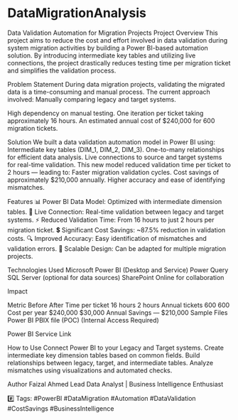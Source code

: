 # DataMigrationAnalysis
Data Validation Automation for Migration Projects
Project Overview
This project aims to reduce the cost and effort involved in data validation during system migration activities by building a Power BI-based automation solution.
By introducing intermediate key tables and utilizing live connections, the project drastically reduces testing time per migration ticket and simplifies the validation process.

Problem Statement
During data migration projects, validating the migrated data is a time-consuming and manual process.
The current approach involved:
Manually comparing legacy and target systems.

High dependency on manual testing.
One iteration per ticket taking approximately 16 hours.
An estimated annual cost of $240,000 for 600 migration tickets.

Solution
We built a data validation automation model in Power BI using:
Intermediate key tables (DIM_1, DIM_2, DIM_3).
One-to-many relationships for efficient data analysis.
Live connections to source and target systems for real-time validation.
This new model reduced validation time per ticket to 2 hours — leading to:
Faster migration validation cycles.
Cost savings of approximately $210,000 annually.
Higher accuracy and ease of identifying mismatches.

Features
📊 Power BI Data Model: Optimized with intermediate dimension tables.
🔗 Live Connection: Real-time validation between legacy and target systems.
⚡ Reduced Validation Time: From 16 hours to just 2 hours per migration ticket.
💲 Significant Cost Savings: ~87.5% reduction in validation costs.
🔍 Improved Accuracy: Easy identification of mismatches and validation errors.
🚀 Scalable Design: Can be adapted for multiple migration projects.

Technologies Used
Microsoft Power BI (Desktop and Service)
Power Query
SQL Server (optional for data sources)
SharePoint Online for collaboration

Impact

Metric	Before	After
Time per ticket	16 hours	2 hours
Annual tickets	600	600
Cost per year	$240,000	$30,000
Annual Savings	—	$210,000
Sample Files
Power BI PBIX file (POC) (Internal Access Required)

Power BI Service Link


How to Use
Connect Power BI to your Legacy and Target systems.
Create intermediate key dimension tables based on common fields.
Build relationships between legacy, target, and intermediate tables.
Analyze mismatches using visualizations and automated checks.

Author
Faizal Ahmed
Lead Data Analyst | Business Intelligence Enthusiast

#️⃣ Tags: #PowerBI #DataMigration #Automation #DataValidation #CostSavings #BusinessIntelligence

